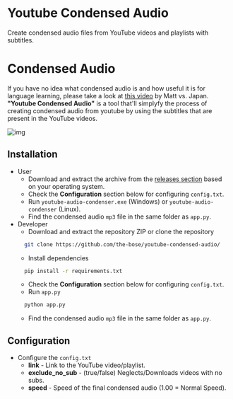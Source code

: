 # Youtube Condensed Audio
Create condensed audio files from YouTube videos and playlists with subtitles.

# Condensed Audio
If you have no idea what condensed audio is and how useful it is for language learning, please take a look at [this video](https://www.youtube.com/watch?v=QOLTeO-uCYU) by Matt vs. Japan.
**"Youtube Condensed Audio"** is a tool that'll simplyfy the process of creating condensed audio from youtube by using the subtitles that are present in the YouTube videos.

![img](https://imgur.com/RPmsqUA.png)

## Installation
* User
  * Download and extract the archive from the [releases section](https://github.com/the-bose/youtube-condensed-audio/releases) based on your operating system.
  * Check the **Configuration** section below for configuring ```config.txt```.
  * Run ```youtube-audio-condenser.exe``` (Windows) or ```youtube-audio-condenser``` (Linux).
  * Find the condensed audio ```mp3``` file in the same folder as ```app.py```.
* Developer
  * Download and extract the repository ZIP or clone the repository
  ```sh
    git clone https://github.com/the-bose/youtube-condensed-audio/
  ```
  * Install dependencies
  ```sh
    pip install -r requirements.txt
  ```
  * Check the **Configuration** section below for configuring ```config.txt```.
  * Run ```app.py```
  ```sh
    python app.py
  ```
  * Find the condensed audio ```mp3``` file in the same folder as ```app.py```.

## Configuration
* Configure the ```config.txt```
  * **link** - Link to the YouTube video/playlist.
  * **exclude_no_sub** - (true/false) Neglects/Downloads videos with no subs.
  * **speed** - Speed of the final condensed audio (1.00 = Normal Speed).
